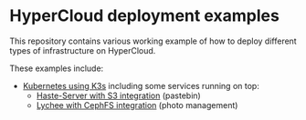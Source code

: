 # HyperCloud deployment examples

This repository contains various working example of how to deploy different
types of infrastructure on HyperCloud.

These examples include:
- [Kubernetes using K3s] including some services running on top:
    - [Haste-Server with S3 integration](k3s/haste-server.md) (pastebin)
    - [Lychee with CephFS integration](k3s/lychee.md) (photo management)

[Kubernetes using K3s]: k3s
